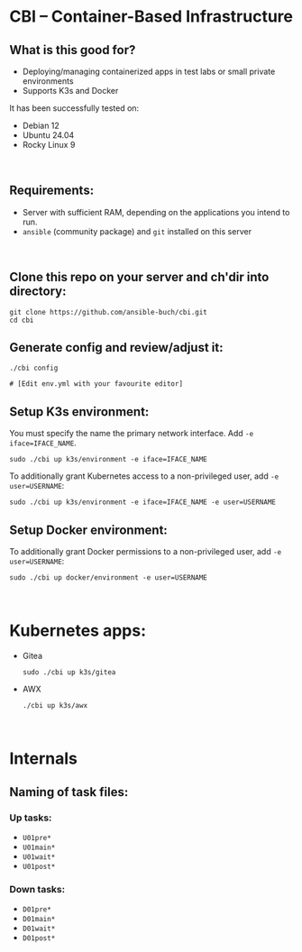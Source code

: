 # CBI &ndash; Container-Based Infrastructure

## What is this good for?

- Deploying/managing containerized apps in test labs or small private
  environments
- Supports K3s and Docker

It has been successfully tested on:

- Debian 12
- Ubuntu 24.04
- Rocky Linux 9

<br/>

## Requirements:

- Server with sufficient RAM, depending on the applications you intend to run.
- `ansible` (community package) and `git` installed on this server

<!--
### Special additional requirements on openSUSE:
- Package `python3-PyYAML` installed
- `pip3.11 install kubernetes`
-->
<br/>

## Clone this repo on your server and ch'dir into directory:

```
git clone https://github.com/ansible-buch/cbi.git
cd cbi
```

## Generate config and review/adjust it:
```
./cbi config

# [Edit env.yml with your favourite editor]
```


## Setup K3s environment:

You must specify the name the primary network interface.
Add `-e iface=IFACE_NAME`.

```
sudo ./cbi up k3s/environment -e iface=IFACE_NAME
```

To additionally grant Kubernetes access to a non-privileged user,
add `-e user=USERNAME`:

```
sudo ./cbi up k3s/environment -e iface=IFACE_NAME -e user=USERNAME
```

## Setup Docker environment:


To additionally grant Docker permissions to a non-privileged user,
add `-e user=USERNAME`:

```
sudo ./cbi up docker/environment -e user=USERNAME
```

<br/>


# Kubernetes apps:

- Gitea
  ```
  sudo ./cbi up k3s/gitea
  ```

- AWX
  ```
  ./cbi up k3s/awx
  ```





<br/>



# Internals

## Naming of task files:

### Up tasks:
- `U01pre*`
- `U01main*`
- `U01wait*`
- `U01post*`

### Down tasks:
- `D01pre*`
- `D01main*`
- `D01wait*`
- `D01post*`









<!--
## Start apps/init:
```
./cbi start apps/init
```

## Start step-ca (if needed):
```
./cbi start apps/base/step-ca
```

## Start Traefik (the most important part of the puzzle :-)
```
./cbi start apps/base/traefik
```


## Apps:

- Development (Gitea)
  ```
  ./cbi start apps/development/gitea
  ```
